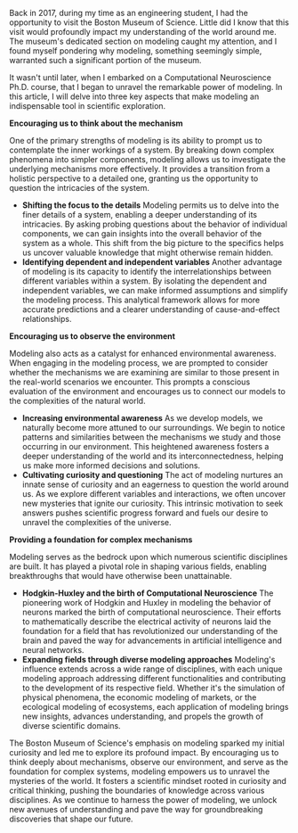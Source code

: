 Back in 2017, during my time as an engineering student, I had the opportunity to visit the Boston Museum of Science. Little did I know that this visit would profoundly impact my understanding of the world around me. The museum's dedicated section on modeling caught my attention, and I found myself pondering why modeling, something seemingly simple, warranted such a significant portion of the museum. 

It wasn't until later, when I embarked on a Computational Neuroscience Ph.D. course, that I began to unravel the remarkable power of modeling. In this article, I will delve into three key aspects that make modeling an indispensable tool in scientific exploration.

**Encouraging us to think about the mechanism**

One of the primary strengths of modeling is its ability to prompt us to contemplate the inner workings of a system. By breaking down complex phenomena into simpler components, modeling allows us to investigate the underlying mechanisms more effectively. It provides a transition from a holistic perspective to a detailed one, granting us the opportunity to question the intricacies of the system.

- **Shifting the focus to the details**
Modeling permits us to delve into the finer details of a system, enabling a deeper understanding of its intricacies. By asking probing questions about the behavior of individual components, we can gain insights into the overall behavior of the system as a whole. This shift from the big picture to the specifics helps us uncover valuable knowledge that might otherwise remain hidden.
- **Identifying dependent and independent variables**
Another advantage of modeling is its capacity to identify the interrelationships between different variables within a system. By isolating the dependent and independent variables, we can make informed assumptions and simplify the modeling process. This analytical framework allows for more accurate predictions and a clearer understanding of cause-and-effect relationships.

**Encouraging us to observe the environment**

Modeling also acts as a catalyst for enhanced environmental awareness. When engaging in the modeling process, we are prompted to consider whether the mechanisms we are examining are similar to those present in the real-world scenarios we encounter. This prompts a conscious evaluation of the environment and encourages us to connect our models to the complexities of the natural world.

- **Increasing environmental awareness**
As we develop models, we naturally become more attuned to our surroundings. We begin to notice patterns and similarities between the mechanisms we study and those occurring in our environment. This heightened awareness fosters a deeper understanding of the world and its interconnectedness, helping us make more informed decisions and solutions.
- **Cultivating curiosity and questioning**
The act of modeling nurtures an innate sense of curiosity and an eagerness to question the world around us. As we explore different variables and interactions, we often uncover new mysteries that ignite our curiosity. This intrinsic motivation to seek answers pushes scientific progress forward and fuels our desire to unravel the complexities of the universe.

**Providing a foundation for complex mechanisms**

Modeling serves as the bedrock upon which numerous scientific disciplines are built. It has played a pivotal role in shaping various fields, enabling breakthroughs that would have otherwise been unattainable.

- **Hodgkin-Huxley and the birth of Computational Neuroscience**
The pioneering work of Hodgkin and Huxley in modeling the behavior of neurons marked the birth of computational neuroscience. Their efforts to mathematically describe the electrical activity of neurons laid the foundation for a field that has revolutionized our understanding of the brain and paved the way for advancements in artificial intelligence and neural networks.
- **Expanding fields through diverse modeling approaches**
Modeling's influence extends across a wide range of disciplines, with each unique modeling approach addressing different functionalities and contributing to the development of its respective field. Whether it's the simulation of physical phenomena, the economic modeling of markets, or the ecological modeling of ecosystems, each application of modeling brings new insights, advances understanding, and propels the growth of diverse scientific domains.

The Boston Museum of Science's emphasis on modeling sparked my initial curiosity and led me to explore its profound impact. By encouraging us to think deeply about mechanisms, observe our environment, and serve as the foundation for complex systems, modeling empowers us to unravel the mysteries of the world. It fosters a scientific mindset rooted in curiosity and critical thinking, pushing the boundaries of knowledge across various disciplines. As we continue to harness the power of modeling, we unlock new avenues of understanding and pave the way for groundbreaking discoveries that shape our future.